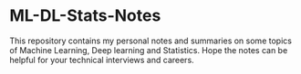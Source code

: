 # ML-DL-Stats-Notes
This repository contains my personal notes and summaries on some topics of Machine Learning, Deep learning and Statistics. Hope the notes can be helpful for your technical interviews and careers.
